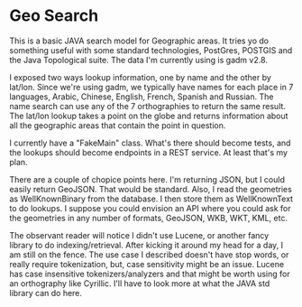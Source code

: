 Geo Search
=============

This is a basic JAVA search model for Geographic areas. It tries yo do something useful with some standard technologies, PostGres, POSTGIS and the Java Topological suite. The data I'm currently using is gadm v2.8.

I exposed two ways lookup information, one by name and the other by lat/lon.  Since we're using gadm, we typically have names for each place in 7 languages, Arabic, Chinese, English, French, Spanish and Russian.  The name search can use any of the 7 orthographies to return the same result.  The lat/lon lookup takes a point on the globe and returns information about all the geographic areas that contain the point in question.

I currently have a "FakeMain" class. What's there should become tests, and the lookups should become endpoints in a REST service. At least that's my plan.

There are a couple of chopice points here. I'm returning JSON, but I could easily return GeoJSON. That would be standard.  Also, I read the geometries as WellKnownBinary from the database. I then store them as WellKnownText to do lookups.  I suppose you could envision an API where you could ask for the geometries in any number of formats, GeoJSON, WKB, WKT, KML, etc.

The observant reader will notice I didn't use Lucene, or another fancy library to do indexing/retrieval. After kicking it around my head for a day, I am still on the fence. The use case I described doesn't have stop words, or really require tokenization, but, case sensitivity might be an issue. Lucene has case insensitive tokenizers/analyzers and that might be worth using for an orthography like Cyrillic. I'll have to look more at what the JAVA std library can do here.